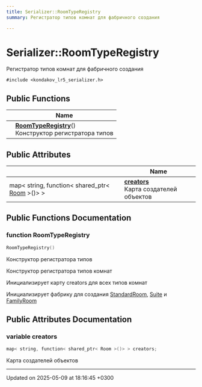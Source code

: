 ```yaml
---
title: Serializer::RoomTypeRegistry
summary: Регистратор типов комнат для фабричного создания 

---
```


# Serializer::RoomTypeRegistry



Регистратор типов комнат для фабричного создания 


`#include <kondakov_lr5_serializer.h>`

## Public Functions

|                | Name           |
| -------------- | -------------- |
| | **[RoomTypeRegistry](Classes/struct_serializer_1_1_room_type_registry.md#function-roomtyperegistry)**()<br>Конструктор регистратора типов  |

## Public Attributes

|                | Name           |
| -------------- | -------------- |
| map< string, function< shared_ptr< [Room](Classes/class_room.md) >()> > | **[creators](Classes/struct_serializer_1_1_room_type_registry.md#variable-creators)** <br>Карта создателей объектов  |

## Public Functions Documentation

### function RoomTypeRegistry

```cpp
RoomTypeRegistry()
```

Конструктор регистратора типов 

Конструктор регистратора типов комнат

Инициализирует карту creators для всех типов комнат

Инициализирует фабрику для создания [StandardRoom](Classes/class_standard_room.md), [Suite](Classes/class_suite.md) и [FamilyRoom](Classes/class_family_room.md)


## Public Attributes Documentation

### variable creators

```cpp
map< string, function< shared_ptr< Room >()> > creators;
```

Карта создателей объектов 

-------------------------------

Updated on 2025-05-09 at 18:16:45 +0300